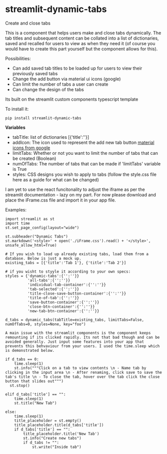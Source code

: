 # streamlit-dynamic-tabs
Create and close tabs


This is a component that helps users make and close tabs dynamically. The tab titles and subsequent content can be collated into a list of dictionaries, saved and recalled for users to view as when they need it (of course you would have to create this part yourself but the component allows for this).

Possibilities:
- Can add saved tab titles to be loaded up for users to view their previously saved tabs
- Change the add button via material ui icons (google)
- Can limit the number of tabs a user can create
- Can change the design of the tabs

Its built on the streamlit custom components typescript template

To install it:

`pip install streamlit-dynamic-tabs`

**Variables**

- tabTitle: list of dictionaries [{'title':''}]
- addIcon: The icon used to represent the add new tab button [material icons from google](https://fonts.google.com/icons)
- limitTabs: Whether or not you want to limit the number of tabs that can be created (Boolean)
- numOfTabs: The number of tabs that can be made if 'limitTabs' variable is True
- styles: CSS designs you wish to apply to tabs (follow the style.css file here as a guide for what can be changed)

I am yet to use the react funcitonality to adjust the iframe as per the streamlit documentation - lazy on my part. For now please download and place the iFrame.css file and import it in your app file. 

Examples:

```
import streamlit as st
import time
st.set_page_config(layout="wide")

st.subheader("Dynamic Tabs")
st.markdown('<style>' + open('./iFrame.css').read() + '</style>', unsafe_allow_html=True)

# If you wish to load up already existing tabs, load them from a database. Below is just a mock up.
existing_tabs = [{'title':'Tab 1'}, {'title':'Tab 2'}]

# if you wisht to styyle it according to your own specs:
styles = {'dynamic-tabs':{'':''}}
          'all-tabs':{'':''}}
          'individual-tab-container':{'':''}}
          'tab-selected':{'':''}}
          'title-close-save-button-container':{'':''}}
          'title-of-tab':{'':''}}
          'save-button-container':{'':''}}
          'close-btn-container':{'':''}}
          'new-tab-btn-container':{'':''}}
 
d_tabs = dynamic_tabs(tabTitle=existing_tabs, limitTabs=False, numOfTabs=0, styles=None, key="foo")

A main issue with the streamlit components is the component keeps remounting if its clicked rapidly. Its not that bad though and can be avoided generally. Just input some features into your app that prevents this behvaviour from your users. I used the time.sleep which is demonstrated below. 
     
if d_tabs == 0:
    time.sleep(1)
    st.info("""Click on a tab to view contents \n - Name tab by clicking in the input area \n - After renaming, click save to save the tab's title \n - To close the tab, hover over the tab click the close button that slides out""")
  st.stop()
    
elif d_tabs['title'] == "":
    time.sleep(1)
    st.title("New Tab")

else:
    time.sleep(1)
    title_placeholder = st.empty()
    title_placeholder.title(d_tabs['title'])
    if d_tabs['title'] == "":
        title_placeholder.title('New Tab')
        st.info("Create new tabs")
        if d_tabs != "":
            st.write("Inside tab")
```


